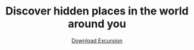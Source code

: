 <html lang="en">
  <head>
    <link rel="stylesheet" type="text/css" href="style.css">
    <meta charset="UTF-8">
    <meta name="viewport" content="width=device-width, initial-scale=1.0">
    <title>Excursions</title>
  </head>
  
  <body>
    <!-- Header -->
    <header>
      <h1>Discover hidden places in the world around you</h1>
      <a href="#" class="download">Download Excursion</a>
    </header>
  </body>  
</html>
